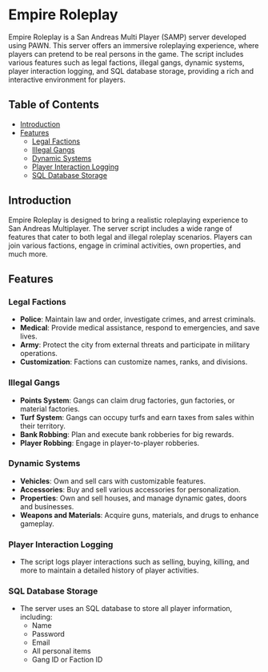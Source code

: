# Empire Roleplay

Empire Roleplay is a San Andreas Multi Player (SAMP) server developed using PAWN. This server offers an immersive roleplaying experience, where players can pretend to be real persons in the game. The script includes various features such as legal factions, illegal gangs, dynamic systems, player interaction logging, and SQL database storage, providing a rich and interactive environment for players.

## Table of Contents

- [Introduction](#introduction)
- [Features](#features)
  - [Legal Factions](#legal-factions)
  - [Illegal Gangs](#illegal-gangs)
  - [Dynamic Systems](#dynamic-systems)
  - [Player Interaction Logging](#player-interaction-logging)
  - [SQL Database Storage](#sql-database-storage)

## Introduction

Empire Roleplay is designed to bring a realistic roleplaying experience to San Andreas Multiplayer. The server script includes a wide range of features that cater to both legal and illegal roleplay scenarios. Players can join various factions, engage in criminal activities, own properties, and much more.

## Features

### Legal Factions

- **Police**: Maintain law and order, investigate crimes, and arrest criminals.
- **Medical**: Provide medical assistance, respond to emergencies, and save lives.
- **Army**: Protect the city from external threats and participate in military operations.
- **Customization**: Factions can customize names, ranks, and divisions.

### Illegal Gangs

- **Points System**: Gangs can claim drug factories, gun factories, or material factories.
- **Turf System**: Gangs can occupy turfs and earn taxes from sales within their territory.
- **Bank Robbing**: Plan and execute bank robberies for big rewards.
- **Player Robbing**: Engage in player-to-player robberies.

### Dynamic Systems

- **Vehicles**: Own and sell cars with customizable features.
- **Accessories**: Buy and sell various accessories for personalization.
- **Properties**: Own and sell houses, and manage dynamic gates, doors and businesses.
- **Weapons and Materials**: Acquire guns, materials, and drugs to enhance gameplay.

### Player Interaction Logging

- The script logs player interactions such as selling, buying, killing, and more to maintain a detailed history of player activities.

### SQL Database Storage

- The server uses an SQL database to store all player information, including:
  - Name
  - Password
  - Email
  - All personal items
  - Gang ID or Faction ID
